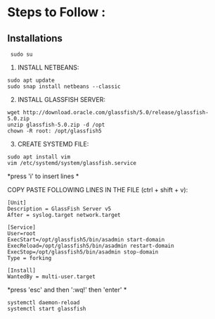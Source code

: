# Steps to Follow :

## Installations 

``` sudo su```

1. INSTALL NETBEANS:
```
sudo apt update
sudo snap install netbeans --classic
```

2. INSTALL GLASSFISH SERVER:
```
wget http://download.oracle.com/glassfish/5.0/release/glassfish-5.0.zip
unzip glassfish-5.0.zip -d /opt
chown -R root: /opt/glassfish5
```

3. CREATE SYSTEMD FILE:
```
sudo apt install vim
vim /etc/systemd/system/glassfish.service
```
*press 'i' to insert lines *

COPY PASTE FOLLOWING LINES IN THE FILE (ctrl + shift + v):
```
[Unit]
Description = GlassFish Server v5
After = syslog.target network.target

[Service]
User=root
ExecStart=/opt/glassfish5/bin/asadmin start-domain
ExecReload=/opt/glassfish5/bin/asadmin restart-domain
ExecStop=/opt/glassfish5/bin/asadmin stop-domain
Type = forking

[Install]
WantedBy = multi-user.target
```
*press 'esc' and then ':wq!' then 'enter' *

```
systemctl daemon-reload
systemctl start glassfish
```